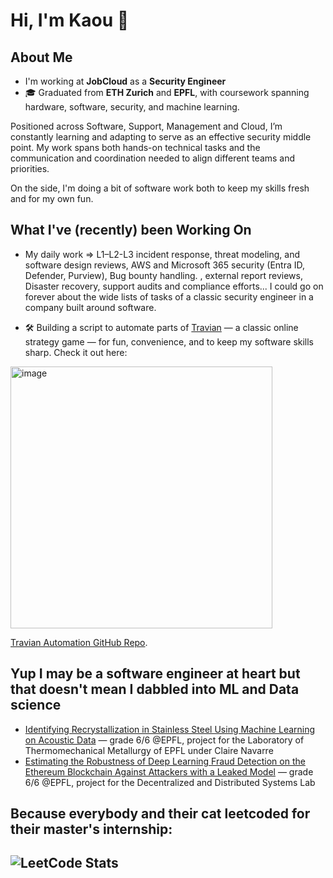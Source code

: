 # Hi, I'm Kaou 👋

## About Me
- I'm working at **JobCloud** as a **Security Engineer**
- 🎓 Graduated from **ETH Zurich** and **EPFL**, with coursework spanning hardware, software, security, and machine learning.

Positioned across Software, Support, Management and Cloud, I’m constantly learning and adapting to serve as an effective security middle point. My work spans both hands-on technical tasks and the communication and coordination needed to align different teams and priorities.

On the side, I'm doing a bit of software work both to keep my skills fresh and for my own fun. 
## What I've (recently) been Working On
- My daily work =>  L1–L2-L3 incident response, threat modeling, and software design reviews, AWS and Microsoft 365 security (Entra ID, Defender, Purview), Bug bounty handling. , external report reviews, Disaster recovery, support audits and compliance efforts... I could go on forever about the wide lists of tasks of a classic security engineer in a company built around software.

- 🛠️ Building a script to automate parts of [Travian](https://www.travian.com) — a classic online strategy game — for fun, convenience, and to keep my software skills sharp. Check it out here:

<img width="419" alt="image" src="https://github.com/user-attachments/assets/7b8403b4-e90a-42fe-970b-2d4e1141d102" />


[Travian Automation GitHub Repo](https://github.com/kaoutamine/travian_legends_bots).

## Yup I may be a software engineer at heart but that doesn't mean I dabbled into ML and Data science 

- [Identifying Recrystallization in Stainless Steel Using Machine Learning on Acoustic Data](https://github.com/kaoutamine/ML_laser_powder_project/blob/main/ML_laser_powder_paper.pdf) — grade 6/6 @EPFL, project for the Laboratory of Thermomechanical Metallurgy of EPFL under Claire Navarre
- [Estimating the Robustness of Deep Learning Fraud Detection on the Ethereum Blockchain Against Attackers with a Leaked Model](https://www.overleaf.com/read/mbxvnznrmbhv#c37320) — grade 6/6 @EPFL, project for the Decentralized and Distributed Systems Lab


## Because everybody and their cat leetcoded for their master's internship:
![LeetCode Stats](https://leetcard.jacoblin.cool/user1238lu?font=Dancing_Script)
---
